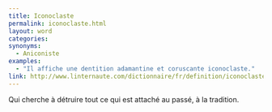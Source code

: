 ```yaml
---
title: Iconoclaste
permalink: iconoclaste.html
layout: word
categories:
synonyms:
  - Aniconiste
examples:
  - "Il affiche une dentition adamantine et coruscante iconoclaste."
link: http://www.linternaute.com/dictionnaire/fr/definition/iconoclaste/
---
```


Qui cherche à détruire tout ce qui est attaché au passé, à la tradition.

